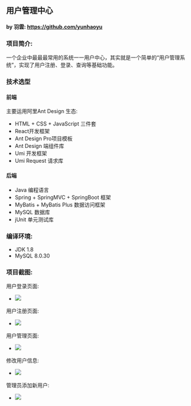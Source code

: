 ## 用户管理中心

#### by 羽雲: https://github.com/yunhaoyu

### 项目简介:
一个企业中最最最常用的系统一一用户中心，其实就是一个简单的“用户管理系统”，实现了用户注册、登录、查询等基础功能。

### 技术选型
#### 前端
主要运用阿里Ant Design 生态:
- HTML + CSS + JavaScript 三件套
- React开发框架
- Ant Design Pro项目模板
- Ant Design 端组件库
- Umi 开发框架
- Umi Request 请求库
#### 后端
- Java 编程语言
- Spring + SpringMVC + SpringBoot 框架
- MyBatis + MyBatis Plus 数据访问框架
- MySQL 数据库
- jUnit 单元测试库

### 编译环境:
- JDK 1.8
- MySQL 8.0.30


### 项目截图:
用户登录页面:
- ![](https://cdn.staticaly.com/gh/yunhaoyu/blogImage@main/img/user-center_01.png)

用户注册页面:
- ![](https://cdn.staticaly.com/gh/yunhaoyu/blogImage@main/img/user-center_02.png)

用户管理页面:
- ![](https://cdn.staticaly.com/gh/yunhaoyu/blogImage@main/img/user-center_03.png)

修改用户信息:
- ![](https://cdn.staticaly.com/gh/yunhaoyu/blogImage@main/img/user-center_04.png)

管理员添加新用户:
- ![](https://cdn.staticaly.com/gh/yunhaoyu/blogImage@main/img/user-center_05.png)

